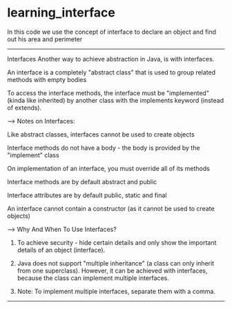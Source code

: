 # learning_interface
In this code we use the concept of interface to declare an object and find out his area and perimeter

-----------------------------------------------------------------------------------------------------------------------------------------------------------------------------------------
Interfaces
Another way to achieve abstraction in Java, is with interfaces.

An interface is a completely "abstract class" that is used to group related methods with empty bodies

To access the interface methods, the interface must be "implemented" (kinda like inherited) by another class with the implements keyword (instead of extends).



--> Notes on Interfaces:

Like abstract classes, interfaces cannot be used to create objects 


Interface methods do not have a body - the body is provided by the "implement" class


On implementation of an interface, you must override all of its methods


Interface methods are by default abstract and public


Interface attributes are by default public, static and final


An interface cannot contain a constructor (as it cannot be used to create objects)






--> Why And When To Use Interfaces?
1) To achieve security - hide certain details and only show the important details of an object (interface).

2) Java does not support "multiple inheritance" (a class can only inherit from one superclass).
   However, it can be achieved with interfaces, because the class can implement multiple interfaces.
   
4) Note: To implement multiple interfaces, separate them with a comma.

-----------------------------------------------------------------------------------------------------------------------------------------------------------------------------------------
